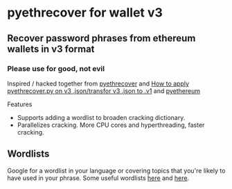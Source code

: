 # pyethrecover for wallet v3
## Recover password phrases from ethereum wallets in v3 format

### Please use for good, not evil

Inspired / hacked together from [pyethrecover](https://github.com/burjorjee/pyethrecover) and [How to apply pyethrecover.py on v3 .json/transfor v3 .json to .v1](http://ethereum.stackexchange.com/questions/6845/how-to-apply-pyethrecover-py-on-v3-json-transfor-v3-json-to-v1/12249#12249) and [pyethereum](https://github.com/ethereum/pyethereum)

Features
- Supports adding a wordlist to broaden cracking dictionary.
- Parallelizes cracking. More CPU cores and hyperthreading, faster cracking.

## Wordlists
Google for a wordlist in your language or covering topics that you're likely to have used in your phrase. Some useful wordlists [here](http://ftp.icm.edu.pl/packages/wordlists/) and [here](https://wiki.skullsecurity.org/Passwords).
